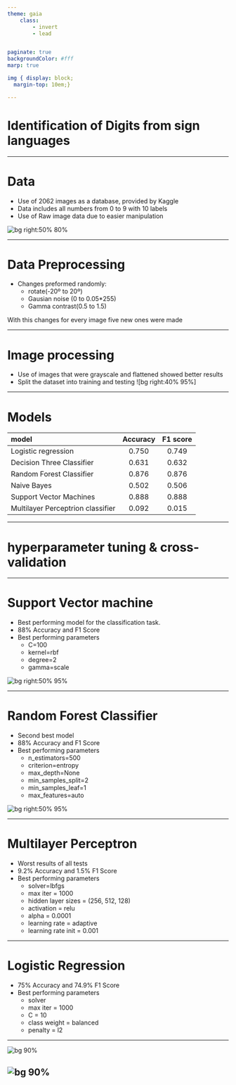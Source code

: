 ```yaml
---
theme: gaia
    class:
        - invert
        - lead


paginate: true
backgroundColor: #fff
marp: true

img { display: block;
  margin-top: 10em;}

---
```


# Identification of Digits from sign languages 


---

# Data 
- Use of 2062 images as a database, provided by Kaggle 
- Data includes all numbers from 0 to 9 with 10 labels 
- Use of Raw image data due to easier manipulation

![bg right:50% 80%](../doc/assets/sign-language-digits.png)




---
# Data Preprocessing

- Changes preformed randomly:
  - rotate(-20º to 20º)
  - Gausian noise (0 to 0.05*255)
  - Gamma contrast(0.5 to 1.5)

With this changes for every image five new ones were made

---





# Image processing
- Use of images that were grayscale and flattened showed better results
- Split the dataset into training and testing 
![bg right:40% 95%]



---
# Models 
**model** | **Accuracy** | **F1 score**
:--|:--:|:--:|
Logistic regression |0.750 | 0.749
Decision Three Classifier | 0.631 |0.632
Random Forest Classifier |0.876|0.876
Naive Bayes |0.502|0.506
Support Vector Machines|0.888|0.888
Multilayer Perceptrion classifier|0.092|0.015









--- 


# hyperparameter tuning & cross-validation


---
# Support Vector machine

- Best performing model for the classification task.
- 88% Accuracy and F1 Score
- Best performing parameters
  - C=100
  - kernel=rbf
  - degree=2
  - gamma=scale

![bg right:50% 95%](../doc/assets/svm-confusion-matrix.png)


---

# Random Forest Classifier
- Second best model
- 88% Accuracy and F1 Score
- Best performing parameters
  - n_estimators=500
  - criterion=entropy
  - max_depth=None
  - min_samples_split=2
  - min_samples_leaf=1
  - max_features=auto

![bg right:50% 95%](../doc/assets/rfc-confusion-matrix.png)


---
# Multilayer Perceptron
- Worst results of all tests
- 9.2% Accuracy and 1.5% F1 Score
- Best performing parameters
  - solver=lbfgs
  - max iter = 1000
  - hidden layer sizes = (256, 512, 128)
  - activation = relu
  - alpha = 0.0001
  - learning rate = adaptive
  - learning rate init = 0.001


---
# Logistic Regression
- 75% Accuracy and 74.9% F1 Score 
- Best performing parameters
  - solver 
  - max iter = 1000
  - C = 10
  - class weight = balanced
  - penalty = l2




--- 

![bg  90%](../doc/assets/originalvsaugmented.png) 


![bg 90%](../doc/assets/augmented-results.png)
---